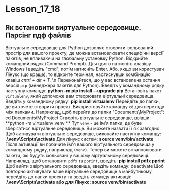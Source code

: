 # Lesson_17_18
## Як встановити виртуальне середовище. Парсінг пдф файлів
Віртуальне середовище для Python дозволяє створити ізольований простір для вашого проекту, де можна встановлювати специфічні версії пакетів, не впливаючи на глобальну установку Python.
Відкрийте командний рядок (Command Prompt). Для цього натисніть клавішу Windows і введіть "cmd", потім натисніть Enter. Або, якщо ви користувач Лінукс (що краще), то відкрите термінал, настиснувши комбінацію клавіш _cntrl + alt + T._ \n
Переконайтеся, що у вас встановлена остання версія `pip` (менеджера пакетів для Python). Введіть у командному рядку наступну команду:
**python -m pip install --upgrade pip**
Встановіть пакет `virtualenv`, який допоможе вам створювати віртуальні середовища. Введіть у командному рядку:
**pip install virtualenv**
Перейдіть до папки, де ви хочете створити проект. Використовуйте команду `cd` для переходу між папками. Наприклад, щоб перейти до папки "Documents\MyProject":
cd Documents\MyProject
Створіть віртуальне середовище, ввівши:
**python -m virtualenv venv
**
Тут `venv` - це ім'я папки, де буде зберігатися віртуальне середовище. Ви можете назвати її як завгодно.
Щоб активувати віртуальне середовище, виконайте наступну команду:
**.\venv\Scripts\activate**
Для лінукс систем:
**source venv/bin/activate**
Після активації ви побачите ім'я вашого віртуального середовища у командному рядку, наприклад `(venv)`.
Тепер ви можете встановлювати пакети, які будуть ізольовані у вашому віртуальному середовищі. Наприклад, щоб встановити `pdfx` та `pprint`, введіть:
**pip install pdfx pprint**
Щоб вийти з віртуального середовища, введіть команду:
deactivate
Щоб повторно активувати ваше віртуальне середовище в майбутньому, перейдіть до папки проекту та введіть команду активації:
**.\venv\Scripts\activate 
або для Лінукс:
source venv/bin/activate**
